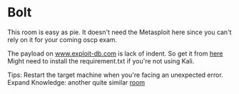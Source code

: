 # Bolt

This room is easy as pie. It doesn't need the Metasploit here since you can't rely on it for your coming oscp exam.

The payload on www.exploit-db.com is lack of indent. So get it from [here](https://github.com/A1vinSmith/Boltcms-Auth-rce-py)
Might need to install the requirement.txt if you're not using Kali.

Tips: Restart the target machine when you're facing an unexpected error.
Expand Knowledge: another quite similar [room](https://tryhackme.com/room/eritsecurusi)
